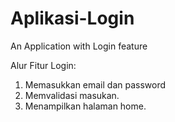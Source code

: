 # Aplikasi-Login
An Application with Login feature

Alur Fitur Login:
1. Memasukkan email dan password
2. Memvalidasi masukan.
3. Menampilkan halaman home.
